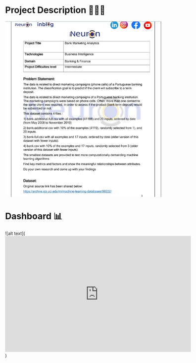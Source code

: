 # Project Description 💁🏻‍♂️
![alt text](https://github.com/tanuj2207/Power-BI-Reports-and-Dashboard/blob/main/BANK%20MARKETING%20CAMPAIGN%20ANALYSIS/Project_description.jpg)

# Dashboard 📊
![alt text](<iframe title="Bank Marketing Analysis" width="600" height="373.5" src="https://app.powerbi.com/view?r=eyJrIjoiYzNlNjg1MDEtOWI0Mi00MWY3LTg5N2EtNzgxZjNkZWE0YmQ3IiwidCI6ImU1MjMxZmVjLTkzYTktNGNkOS1iYTIyLTJjMWUzN2MxOGZjMCJ9" frameborder="0" allowFullScreen="true"></iframe>)

